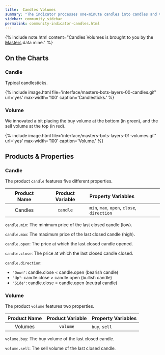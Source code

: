 ```yaml
---
title:  Candles Volumes
summary: "The indicator processes one-minute candles into candles and volumes information for all time frames."
sidebar: community_sidebar
permalink: community-indicator-candles.html
---
```


{% include note.html content="Candles Volumes is brought to you by the [Masters](community-data-mine-masters.html) data mine." %}

## On the Charts

### Candle

Typical candlesticks.

{% include image.html file='interface/masters-bots-layers-00-candles.gif' url='yes' max-width='100' caption='Candlesticks.' %}

### Volume

We innovated a bit placing the buy volume at the bottom (in green), and the sell volume at the top (in red).

{% include image.html file='interface/masters-bots-layers-01-volumes.gif' url='yes' max-width='100' caption='Volume.' %}

## Products & Properties

### Candle

The product ```candle``` features five different properties.

| Product Name | Product Variable | Property Variables |
| :---: | :---: | :--- | 
| Candles | ```candle``` | ```min```, ```max```, ```open```, ```close```, ```direction``` |

```candle.min```: The minimum price of the last closed candle (low).

```candle.max```: The maximum price of the last closed candle (high).

```candle.open```: The price at which the last closed candle opened.

```candle.close```: The price at which the last closed candle closed.

```candle.direction```: 
* ```"Down"```: candle.close < candle.open (bearish candle)
* ```"Up"```: candle.close > candle.open (bullish candle)
* ```"Side"```: candle.close = candle.open (neutral candle)

### Volume

The product ```volume``` features two properties.

| Product Name | Product Variable | Property Variables |
| :---: | :---: | :--- | 
| Volumes | ```volume``` | ```buy```, ```sell``` |

```volume.buy```: The buy volume of the last closed candle.

```volume.sell```: The sell volume of the last closed candle.
